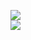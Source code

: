 [![](https://img.shields.io/badge/Made%20With-Github%20Spray-lightgrey.svg?style=for-the-badge&logo=github)](https://github.com/Annihil/github-spray#17963)  
[![](https://i.imgur.com/2DrTn0Z.gif)](https://github.com/Annihil/github-spray)